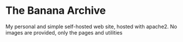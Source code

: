 # The Banana Archive
My personal and simple self-hosted web site, hosted with apache2.
No images are provided, only the pages and utilities
